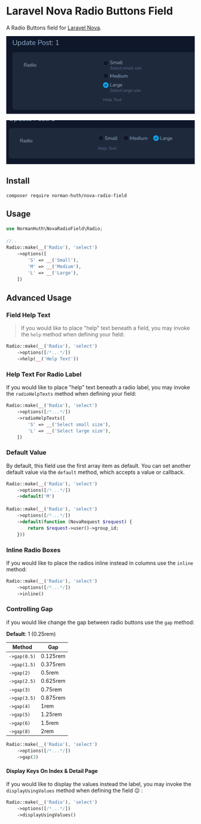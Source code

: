 # Laravel Nova Radio Buttons Field

A Radio Buttons field for [Laravel Nova](https://nova.laravel.com/).

![Preview 1](docs/preview.png)

![Preview 2](docs/inline.png)

## Install

```
composer require norman-huth/nova-radio-field
```

## Usage

```php
use NormanHuth\NovaRadioField\Radio;

//..
Radio::make(__('Radio'), 'select')
    ->options([
        'S' => __('Small'),
        'M' => __('Medium'),
        'L' => __('Large'),
    ])
```

## Advanced Usage

### Field Help Text

> If you would like to place "help" text beneath a field, you may invoke the `help` method when defining your field:

```php
Radio::make(__('Radio'), 'select')
    ->options([/*...*/])
    ->help(__('Help Text'))
```

### Help Text For Radio Label

If you would like to place "help" text beneath a radio label, you may invoke the `radioHelpTexts` method when defining your field:

```php
Radio::make(__('Radio'), 'select')
    ->options([/*...*/])
    ->radioHelpTexts([
        'S' => __('Select small size'),
        'L' => __('Select large size'),
    ])
```

### Default Value

By default, this field use the first array item as default. You can set another default value via the `default` method, which accepts a value or
callback.

```php
Radio::make(__('Radio'), 'select')
    ->options([/*...*/])
    ->default('M')
    
Radio::make(__('Radio'), 'select')
    ->options([/*...*/])
    ->default(function (NovaRequest $request) {
        return $request->user()->group_id;
    }))
```

### Inline Radio Boxes

If you would like to place the radios inline instead in columns use the `inline` method:

```php
Radio::make(__('Radio'), 'select')
    ->options([/*...*/])
    ->inline()
```

### Controlling Gap

if you would like change the gap between radio buttons use the `gap` method:

**Default**: 1 (0.25rem)

| Method       | Gap      |
|--------------|----------|
| `->gap(0.5)` | 0.125rem |
| `->gap(1.5)` | 0.375rem |
| `->gap(2)`   | 0.5rem   |
| `->gap(2.5)` | 0.625rem |
| `->gap(3)`   | 0.75rem  |
| `->gap(3.5)` | 0.875rem |
| `->gap(4)`   | 1rem     |
| `->gap(5)`   | 1.25rem  |
| `->gap(6)`   | 1.5rem   |
| `->gap(8)`   | 2rem     |

```php
Radio::make(__('Radio'), 'select')
    ->options([/*...*/])
    ->gap(3)
```

#### Display Keys On Index & Detail Page

If you would like to display the values instead the label, you may invoke the `displayUsingValues` method when defining the field :wink: :

```php
Radio::make(__('Radio'), 'select')
    ->options([/*...*/])
    ->displayUsingValues()
```
